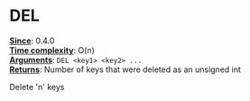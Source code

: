 # DEL
<ins>**Since**</ins>: 0.4.0  
<ins>**Time complexity**</ins>: O(n)  
<ins>**Arguments**</ins>: `DEL <key1> <key2> ...`  
<ins>**Returns**</ins>: Number of keys that were deleted as an unsigned int  

Delete 'n' keys
